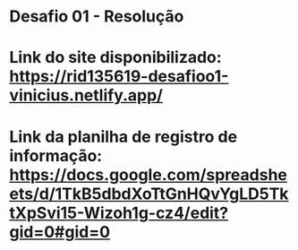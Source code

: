 # Desafio 01 - Resolução 

# Link do site disponibilizado: https://rid135619-desafioo1-vinicius.netlify.app/  
# Link da planilha de registro de informação: https://docs.google.com/spreadsheets/d/1TkB5dbdXoTtGnHQvYgLD5TktXpSvi15-Wizoh1g-cz4/edit?gid=0#gid=0
